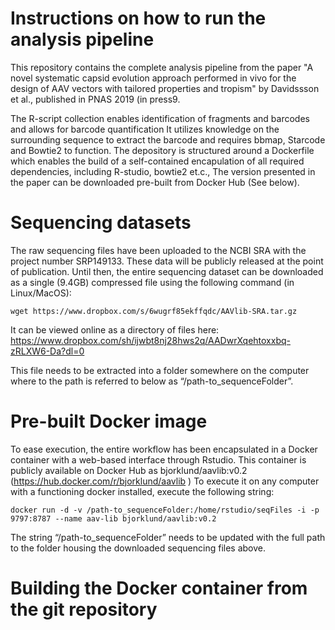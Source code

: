 # Instructions on how to run the analysis pipeline
This repository contains the complete analysis pipeline from the paper "A novel systematic capsid evolution approach performed in vivo for the
design of AAV vectors with tailored properties and tropism" by Davidssson et al., published in PNAS 2019 (in press9.

The R-script collection enables identification of fragments and barcodes and allows for barcode quantification
It utilizes knowledge on the surrounding sequence to extract the barcode and requires bbmap, Starcode and Bowtie2 to function.
The depository is structured around a Dockerfile which enables the build of a self-contained encapulation of all required dependencies, including R-studio, bowtie2 et.c., The version presented in the paper can be downloaded pre-built from Docker Hub (See below).

# Sequencing datasets
The raw sequencing files have been uploaded to the NCBI SRA with the project number SRP149133. These data will be publicly released at the point of publication. Until then, the entire sequencing dataset can be downloaded as a single (9.4GB) compressed file using the following command (in Linux/MacOS):

```
wget https://www.dropbox.com/s/6wugrf85ekffqdc/AAVlib-SRA.tar.gz 
```

It can be viewed online as a directory of files here:
https://www.dropbox.com/sh/ijwbt8nj28hws2q/AADwrXqehtoxxbq-zRLXW6-Da?dl=0

This file needs to be extracted into a folder somewhere on the computer where to the path is referred to below as “/path-to_sequenceFolder”.

# Pre-built Docker image
To ease execution, the entire workflow has been encapsulated in a Docker container with a web-based interface through Rstudio. This container is publicly available on Docker Hub as bjorklund/aavlib:v0.2 (https://hub.docker.com/r/bjorklund/aavlib )
To execute it on any computer with a functioning docker installed, execute the following string:
```
docker run -d -v /path-to_sequenceFolder:/home/rstudio/seqFiles -i -p 9797:8787 --name aav-lib bjorklund/aavlib:v0.2
```

The string “/path-to_sequenceFolder” needs to be updated with the full path to the folder housing the downloaded sequencing files above.

# Building the Docker container from the git repository

